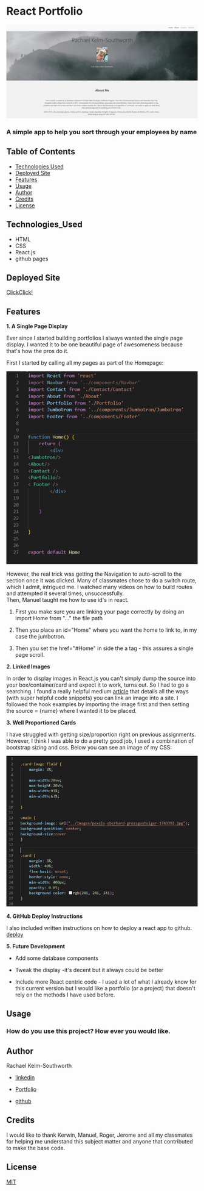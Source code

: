 # React Portfolio
![React Portfolio](Images/FrontPage.png)

### A simple app to help you sort through your employees by name

## Table of Contents
* [Technologies Used](Technologies_Used)
* [Deployed Site](Deployed)
* [Features](Features)
* [Usage](Usage)
* [Author](Author)
* [Credits](Credits)
* [License](License)

## Technologies_Used
* HTML 
* CSS
* React.js
* github pages


## Deployed Site
[ClickClick!](https://rksouth.github.io/React-Portfolio/)

## Features 


__1. A Single Page Display__
 
Ever since I started building portfolios I always wanted the single page display. I wanted it to be one beautiful page of awesomeness because that's how the pros do it. 

First I started by calling all my pages as part of the Homepage:

![Home](/Images/CodeHomePage.png)

However, the real trick was getting the Navigation to auto-scroll to the section once it was clicked. Many of classmates chose to do a switch route, which I admit, intrigued me. I watched many videos on how to build routes and attempted it several times, unsuccessfully.  
Then, Manuel taught me how to use id's in react. 

1. First you make sure you are linking your page correctly by doing an import Home from "..." the file path

2. Then you place an id="Home" where you want the home to link to, in my case the jumbotron.

3. Then you set the href="#Home" in side the a tag - this assures a single page scroll.

 

__2. Linked Images__

In order to display images in React.js you can't simply dump the source into your box/container/card and expect it to work, turns out. So I had to go a searching. I found a really helpful medium [article](https://medium.com/better-programming/how-to-display-images-in-react-dfe22a66d5e7) that details all the ways (with super helpful code snippets) you can link an image into a site. I followed the hook examples by importing the image first and then setting the source = {name} where I wanted it to be placed.

__3. Well Proportioned Cards__

I have struggled with getting size/proportion right on previous assignments. However, I think I was able to do a pretty good job, I used a combination of bootstrap sizing and css. Below you can see an image of my CSS:

![CSS](/Images/CSS.png)

__4. GitHub Deploy Instructions__

I also included written instructions on how to deploy a react app to github.
[deploy](/GHPagesDeployInstructions.md)

__5. Future Development__ 

* Add some database components

* Tweak the display -it's decent but it always could be better

* Include more React centric code - I used a lot of what I already know for this current version but I would like a portfolio (or a project) that doesn't rely on the methods I have used before.



## Usage
### How do you use this project? How ever you would like.
 
## Author 
Rachael Kelm-Southworth

* [linkedin](https://www.linkedin.com/in/rachael-kelm-southworth-87a3831b3) 

* [Portfolio](https://rksouth.github.io/Portfolio/ )

* [github](https://github.com/RKSouth/)

 ## Credits

I would like to thank Kerwin, Manuel, Roger, Jerome and all my classmates for helping me understand this subject matter and anyone that contributed to make the base code.

## License
[MIT](https://choosealicense.com/licenses/mit/)

